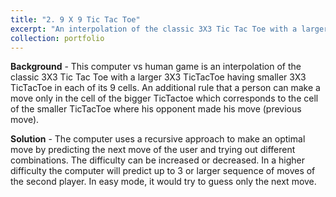 ```yaml
---
title: "2. 9 X 9 Tic Tac Toe"
excerpt: "An interpolation of the classic 3X3 Tic Tac Toe with a larger 3X3 TicTacToe having smaller 3X3 TicTacToe in each of its 9 cells.<br/><img src='/images/9x9.png'>"
collection: portfolio
---
```


__Background__ - This computer vs human game is an interpolation of the classic 3X3 Tic Tac Toe with a larger 3X3 TicTacToe having smaller 3X3 TicTacToe in each of its 9 cells. An additional rule that a person can make a move only in the cell of the bigger TicTactoe which corresponds to the cell of the smaller TicTacToe where his opponent made his move (previous move).

__Solution__ - The computer uses a recursive approach to make an optimal move by predicting the next move of the user and trying out different combinations. The difficulty can be increased or decreased. In a higher difficulty the computer will predict up to 3 or larger sequence of moves of the second player. In easy mode, it would try to guess only the next move.

